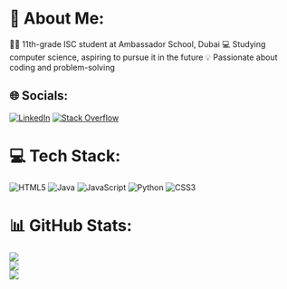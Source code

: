 # 💫 About Me:
👨‍🎓 11th-grade ISC student at Ambassador School, Dubai
💻 Studying computer science, aspiring to pursue it in the future
💡 Passionate about coding and problem-solving

## 🌐 Socials:
[![LinkedIn](https://img.shields.io/badge/LinkedIn-%230077B5.svg?logo=linkedin&logoColor=white)](https://linkedin.com/in/pranavhariharan-ae) [![Stack Overflow](https://img.shields.io/badge/-Stackoverflow-FE7A16?logo=stack-overflow&logoColor=white)](https://stackoverflow.com/users/23423061) 

# 💻 Tech Stack:
![HTML5](https://img.shields.io/badge/html5-%23E34F26.svg?style=flat-square&logo=html5&logoColor=white) ![Java](https://img.shields.io/badge/java-%23ED8B00.svg?style=flat-square&logo=openjdk&logoColor=white) ![JavaScript](https://img.shields.io/badge/javascript-%23323330.svg?style=flat-square&logo=javascript&logoColor=%23F7DF1E) ![Python](https://img.shields.io/badge/python-3670A0?style=flat-square&logo=python&logoColor=ffdd54) ![CSS3](https://img.shields.io/badge/css3-%231572B6.svg?style=flat-square&logo=css3&logoColor=white)
# 📊 GitHub Stats:
![](https://github-readme-stats.vercel.app/api?username=pranav-hariharan&theme=dark&hide_border=false&include_all_commits=false&count_private=false)<br/>
![](https://github-readme-streak-stats.herokuapp.com/?user=pranav-hariharan&theme=dark&hide_border=false)<br/>
![](https://github-readme-stats.vercel.app/api/top-langs/?username=pranav-hariharan&theme=dark&hide_border=false&include_all_commits=false&count_private=false&layout=compact)
